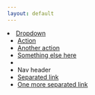 ```yaml
---
layout: default
---
```

<link href="../assets/css/bootstrap.css" rel="stylesheet">
<link href="../assets/css/bootstrap-responsive.css" rel="stylesheet">

<div class="hero-unit">

<li class="dropdown">
<a href="#" class="dropdown-toggle" data-toggle="dropdown">Dropdown <b class="caret"></b></a>
<ul class="dropdown-menu">
<li><a href="#">Action</a></li>
<li><a href="#">Another action</a></li>
<li><a href="#">Something else here</a></li>
<li class="divider"></li>
<li class="nav-header">Nav header</li>
<li><a href="#">Separated link</a></li>
<li><a href="#">One more separated link</a></li>
</ul>
</li>

</div>

